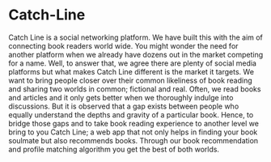 # Catch-Line
Catch Line is a social networking platform. We have built this with the aim of connecting book readers world wide.
You might wonder the need for another platform when we already have dozens out in the market competing for a name.
Well, to answer that, we agree there are plenty of social media platforms but what makes Catch Line different is the market it targets. We want to bring people closer over their common likeliness of book reading and sharing two worlds in common;
fictional and real. 
Often, we read books and articles and it only gets better when we thoroughly indulge into discussions. 
But it is  observed that a gap exists between people who equally understand the depths and gravity of a particular book.
Hence, to bridge those gaps and to take book reading experience to another level we bring to you Catch Line; a web app that not only helps in finding your book soulmate but also recommends books. 
Through our book recommendation and profile matching algorithm you get the best of both worlds. 

